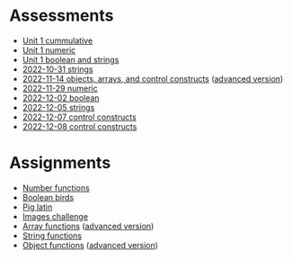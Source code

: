 # Assessments

- [Unit 1 cummulative](https://github.com/bhs-intro-to-programming/answers/blob/main/assessments/unit-01/code.js)
- [Unit 1 numeric](https://github.com/bhs-intro-to-programming/answers/blob/main/assessments/unit-01-numeric/code.js)
- [Unit 1 boolean and strings](https://github.com/bhs-intro-to-programming/answers/blob/main/assessments/unit-01-booleans-and-strings/code.js)
- [2022-10-31 strings](https://github.com/bhs-intro-to-programming/answers/blob/main/assessments/2022-10-31-strings/code.js)
- [2022-11-14 objects, arrays, and control constructs](https://github.com/bhs-intro-to-programming/answers/blob/main/assessments/2022-11-14-objects-arrays-and-control-constructs/code.js) ([advanced version](https://github.com/bhs-intro-to-programming/answers/blob/main/assessments/2022-11-14-objects-arrays-and-control-constructs/code-advanced.js))
- [2022-11-29 numeric](https://github.com/bhs-intro-to-programming/answers/blob/main/assessments/2022-11-29-numeric/code.js)
- [2022-12-02 boolean](https://github.com/bhs-intro-to-programming/answers/blob/main/assessments/2022-12-02-booleans/code.js)
- [2022-12-05 strings](https://github.com/bhs-intro-to-programming/answers/blob/main/assessments/2022-12-05-strings/code.js)
- [2022-12-07 control constructs](https://github.com/bhs-intro-to-programming/answers/blob/main/assessments/2022-12-07-control-constructs/code.js)
- [2022-12-08 control constructs](https://github.com/bhs-intro-to-programming/answers/blob/main/assessments/2022-12-08-control-constructs/code.js)

# Assignments

- [Number functions](https://github.com/bhs-intro-to-programming/answers/blob/main/assignments/number-functions/code.js)
- [Boolean birds](https://github.com/bhs-intro-to-programming/answers/blob/main/assignments/boolean-birds/code.js)
- [Pig latin](https://github.com/bhs-intro-to-programming/answers/blob/main/assignments/pig-latin/code.js)
- [Images challenge](https://github.com/bhs-intro-to-programming/answers/blob/main/assignments/images-challenge/code.js)
- [Array functions](https://github.com/bhs-intro-to-programming/answers/blob/main/assignments/array-functions/code.js) ([advanced version](https://github.com/bhs-intro-to-programming/answers/blob/main/assignments/array-functions/code-advanced.js))
- [String functions](https://github.com/bhs-intro-to-programming/answers/blob/main/assignments/string-functions/code.js)
- [Object functions](https://github.com/bhs-intro-to-programming/answers/blob/main/assignments/object-functions/code.js) ([advanced version](https://github.com/bhs-intro-to-programming/answers/blob/main/assignments/object-functions/code-advanced.js))
